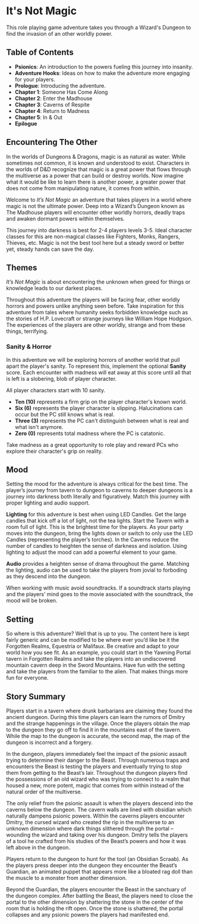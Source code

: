 # It's Not Magic
This role playing game adventure takes you through a Wizard's Dungeon to find the invasion of an other worldly power.

## Table of Contents

* **Psionics**: An introduction to the powers fueling this journey into insanity.
* **Adventure Hooks**: Ideas on how to make the adventure more engaging for your players.
* **Prologue**: Introducing the adventure.
* **Chapter 1**: Someone Has Come Along
* **Chapter 2**: Enter the Madhouse
* **Chapter 3**: Caverns of Respite
* **Chapter 4**: Return to Madness
* **Chapter 5**: In & Out
* **Epilogue** 

## Encountering The Other
In the worlds of Dungeons & Dragons, magic is as natural as water. While sometimes not common, it is known and understood to exist. Characters in the worlds of D&D recognize that magic is a great power that flows through the multiverse as a power that can build or destroy worlds. Now imagine what it would be like to learn there is another power, a greater power that does not come from manipulating nature, it comes from within.

Welcome to *It’s Not Magic* an adventure that takes players in a world where magic is not the ultimate power. Deep into a Wizard’s Dungeon known as The Madhouse players will encounter other worldly horrors, deadly traps and awaken dormant powers within themselves.

This journey into darkness is best for 2-4 players levels 3-5. Ideal character classes for this are non-magical classes like Fighters, Monks, Rangers, Thieves, etc. Magic is not the best tool here but a steady sword or better yet, steady hands can save the day.

## Themes
*It’s Not Magic* is about encountering the unknown when greed for things or knowledge leads to our darkest places.

Throughout this adventure the players will be facing fear, other worldly horrors and powers unlike anything seen before. Take inspiration for this adventure from tales where humanity seeks forbidden knowledge such as the stories of H.P. Lovecraft or strange journeys like William Hope Hodgson. The experiences of the players are other worldly, strange and from these things, terrifying. 

### Sanity & Horror
In this adventure we will be exploring horrors of another world that pull apart the player's sanity. To represent this, implement the optional **Sanity** score. Each encounter with madness will eat away at this score until all that is left is a slobering, blob of player character.

All player characters start with 10 sanity. 

* **Ten (10)** represents a firm grip on the player character's known world. 
* **Six (6)** represents the player character is slipping. Halucinations can occur but the PC still knows what is real.
* **Three (3)** represents the PC can't distinguish between what is real and what isn't anymore.
* **Zero (0)** represents total madness where the PC is catatonic.

Take madness as a great opportunity to role play and reward PCs who explore their character's grip on reality.

## Mood
Setting the mood for the adventure is always critical for the best time. The player’s journey from tavern to dungeon to caverns to deeper dungeons is a journey into darkness both literally and figuratively. Match this journey with proper lighting and audio support. 

**Lighting** for this adventure is best when using LED Candles. Get the large candles that kick off a lot of light, not the tea lights. Start the Tavern with a room full of light. This is the brightest time for the players. As your party moves into the dungeon, bring the lights down or switch to only use the LED Candles (representing the player’s torches). In the Caverns reduce the number of candles to heighten the sense of darkness and isolation. Using lighting to adjust the mood can add a powerful element to your game.

**Audio** provides a heighten sense of drama throughout the game. Matching the lighting, audio can be used to take the players from jovial to forboding as they descend into the dungeon.

When working with music avoid soundtracks. If a soundtrack starts playing and the players’ mind goes to the movie associated with the soundtrack, the mood will be broken.

## Setting
So where is this adventure? Well that is up to you. The content here is kept fairly generic and can be modified to be where ever you’d like be it the Forgotten Realms, Equestria or Malifaux. Be creative and adapt to your world how you see fit. As an example, you could start in the Yawning Portal tavern in Forgotten Realms and take the players into an undiscovered mountain cavern deep in the Sword Mountains. Have fun with the setting and take the players from the familiar to the alien. That makes things more fun for everyone.

## Story Summary

Players start in a tavern where drunk barbarians are claiming they found the ancient dungeon. During this time players can learn the rumors of Dmitry and the strange happenings in the village. Once the players obtain the map to the dungeon they go off to find it in the mountains east of the tavern. While the map to the dungeon is accurate, the second map, the map of the dungeon is incorrect and a forgery. 

In the dungeon, players immediately feel the impact of the psionic assault trying to determine their danger to the Beast. Through numerous traps and encounters the Beast is testing the players and eventually trying to stop them from getting to the Beast’s lair. Throughout the dungeon players find the possessions of an old wizard who was trying to connect to a realm that housed a new, more potent, magic that comes from within instead of the natural order of the multiverse. 

The only relief from the psionic assault is when the players descend into the caverns below the dungeon. The cavern walls are lined with obsidian which naturally dampens psionic powers. Within the caverns players encounter Dmitry, the cursed wizard who created the rip in the multiverse to an unknown dimension where dark things slithered through the portal – wounding the wizard and taking over his dungeon. Dmitry tells the players of a tool he crafted from his studies of the Beast’s powers and how it was left above in the dungeon. 

Players return to the dungeon to hunt for the tool (an Obsidian Scraab). As the players press deeper into the dungeon they encounter the Beast’s Guardian, an animated puppet that appears more like a bloated rag doll than the muscle to a monster from another dimension.

Beyond the Guardian, the players encounter the Beast in the sanctuary of the dungeon complex. After battling the Beast, the players need to close the portal to the other dimension by shattering the stone in the center of the room that is holding the rift open. Once the stone is shattered, the portal collapses and any psionic powers the players had manifested end. 
